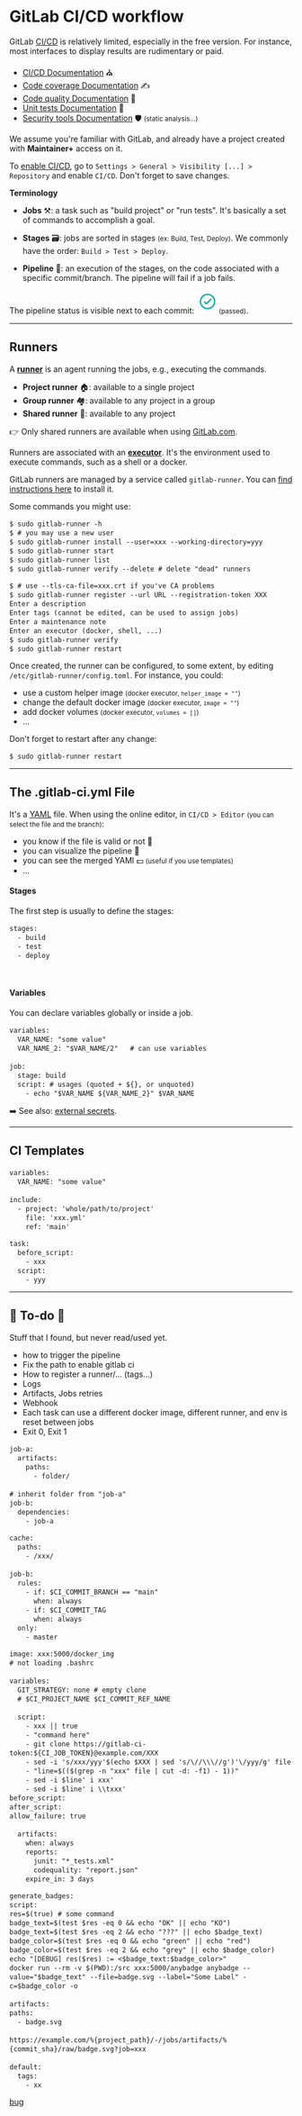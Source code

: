 # GitLab CI/CD workflow

<div class="row row-cols-md-2"><div>

GitLab [CI/CD](index.md) is relatively limited, especially in the free version. For instance, most interfaces to display results are rudimentary or paid.

* [CI/CD Documentation](https://docs.gitlab.com/ee/topics/build_your_application.html) ⛪
* [Code coverage Documentation](https://docs.gitlab.com/ee/ci/testing/code_coverage.html) ✍️
* [Code quality Documentation](https://docs.gitlab.com/ee/ci/testing/code_quality.html) 🧼
* [Unit tests Documentation](https://docs.gitlab.com/ee/ci/testing/unit_test_reports.html) 🧪
* [Security tools Documentation](https://docs.gitlab.com/ee/user/application_security/secure_your_application.html) 🛡️ <small>(static analysis...)</small>

We assume you're familiar with GitLab, and already have a project created with **Maintainer+** access on it.

To [enable CI/CD](https://docs.gitlab.com/ee/ci/enable_or_disable_ci.html#enable-cicd-in-a-project), go to `Settings > General > Visibility [...] > Repository` and enable `CI/CD`. Don't forget to save changes.
</div><div>

**Terminology**

* **Jobs** ⚒️: a task such as "build project" or "run tests". It's basically a set of commands to accomplish a goal.

* **Stages** 🗃️: jobs are sorted in stages <small>(ex: Build, Test, Deploy)</small>. We commonly have the order: `Build > Test > Deploy`.

* **Pipeline** 🚀: an execution of the stages, on the code associated with a specific commit/branch. The pipeline will fail if a job fails.

The pipeline status is visible next to each commit: ![pipeline success](_images/pipeline_success.png) <small>(passed)</small>.
</div></div>

<hr class="sep-both">

## Runners

<div class="row row-cols-md-2"><div>

A [**runner**](https://docs.gitlab.com/runner/) is an agent running the jobs, e.g., executing the commands.

* **Project runner** 🏠: available to a single project
* **Group runner** 🏘️: available to any project in a group
* **Shared runner** 🍾: available to any project

👉 Only shared runners are available when using [GitLab.com](https://gitlab.com/).

Runners are associated with an [**executor**](https://docs.gitlab.com/runner/#executors). It's the environment used to execute commands, such as a shell or a docker.

GitLab runners are managed by a service called `gitlab-runner`. You can [find instructions here](https://docs.gitlab.com/runner/install/) to install it.

Some commands you might use:

```shell!
$ sudo gitlab-runner -h
$ # you may use a new user
$ sudo gitlab-runner install --user=xxx --working-directory=yyy
$ sudo gitlab-runner start
$ sudo gitlab-runner list
$ sudo gitlab-runner verify --delete # delete "dead" runners
```
</div><div>

```shell!
$ # use --tls-ca-file=xxx.crt if you've CA problems
$ sudo gitlab-runner register --url URL --registration-token XXX
Enter a description
Enter tags (cannot be edited, can be used to assign jobs)
Enter a maintenance note
Enter an executor (docker, shell, ...)
$ sudo gitlab-runner verify
$ sudo gitlab-runner restart
```

Once created, the runner can be configured, to some extent, by editing `/etc/gitlab-runner/config.toml`. For instance, you could:

* use a custom helper image <small>(docker executor, `helper_image = ""`)</small>
* change the default docker image <small>(docker executor, `image = ""`)</small>
* add docker volumes <small>(docker executor, `volumes = []`)</small>
* ...

Don't forget to restart after any change:

```shell!
$ sudo gitlab-runner restart
```
</div></div>

<hr class="sep-both">

## The .gitlab-ci.yml File

<div class="row row-cols-md-2"><div>

It's a [YAML](/programming-languages/others/data/yaml.md) file. When using the online editor, in `CI/CD > Editor` <small>(you can select the file and the branch)</small>:

* you know if the file is valid or not 🚀
* you can visualize the pipeline 🔎
* you can see the merged YAMl 💵 <small>(useful if you use templates)</small>
* ...

#### Stages

The first step is usually to define the stages:

```yaml!
stages:
  - build
  - test
  - deploy
```

<br>

#### Variables

You can declare variables globally or inside a job.

```yaml!
variables:
  VAR_NAME: "some value"
  VAR_NAME_2: "$VAR_NAME/2"   # can use variables

job:
  stage: build
  script: # usages (quoted + ${}, or unquoted)
    - echo "$VAR_NAME ${VAR_NAME_2}" $VAR_NAME
```

➡️ See also: [external secrets](https://docs.gitlab.com/ee/ci/secrets/).
</div><div>
</div></div>

<hr class="sep-both">

## CI Templates

<div class="row row-cols-md-2"><div>

```
variables:
  VAR_NAME: "some value"
  
include:
  - project: 'whole/path/to/project'
    file: 'xxx.yml'
    ref: 'main'
```
</div><div>

```
task:
  before_script:
    - xxx
  script:
    - yyy    
```
</div></div>

<hr class="sep-both">

## 👻 To-do 👻

Stuff that I found, but never read/used yet.

<div class="row row-cols-md-2"><div>

* how to trigger the pipeline
* Fix the path to enable gitlab ci
* How to register a runner/... (tags...)
* Logs
* Artifacts, Jobs retries
* Webhook
* Each task can use a different docker image, different runner, and env is reset between jobs
* Exit 0, Exit 1

```
job-a:
  artifacts:
    paths:
      - folder/

# inherit folder from "job-a"
job-b:
  dependencies:
    - job-a
```

</div><div>

```
cache:
  paths:
    - /xxx/

job-b:
  rules:
    - if: $CI_COMMIT_BRANCH == "main"
      when: always
    - if: $CI_COMMIT_TAG
      when: always
  only:
    - master
```

```yaml!
image: xxx:5000/docker_img
# not loading .bashrc

variables:
  GIT_STRATEGY: none # empty clone
  # $CI_PROJECT_NAME $CI_COMMIT_REF_NAME

  script:
    - xxx || true
    - "command here"
    - git clone https://gitlab-ci-token:${CI_JOB_TOKEN}@example.com/XXX
    - sed -i 's/xxx/yyy'$(echo $XXX | sed 's/\//\\\//g')'\/yyy/g' file
    - "line=$(($(grep -n "xxx" file | cut -d: -f1) - 1))"
    - sed -i $line' i xxx'
    - sed -i $line' i \\txxx'
before_script:
after_script:
allow_failure: true

  artifacts:
    when: always
    reports:
      junit: "*_tests.xml"
      codequality: "report.json"
    expire_in: 3 days
```

```yaml!
generate_badges:
script:
res=$(true) # some command
badge_text=$(test $res -eq 0 && echo "OK" || echo "KO")
badge_text=$(test $res -eq 2 && echo "???" || echo $badge_text)
badge_color=$(test $res -eq 0 && echo "green" || echo "red")
badge_color=$(test $res -eq 2 && echo "grey" || echo $badge_color)
echo "[DEBUG] res($res) := <$badge_text:$badge_color>"
docker run --rm -v $(PWD):/src xxx:5000/anybadge anybadge --value="$badge_text" --file=badge.svg --label="Some Label" -c=$badge_color -o

artifacts:
paths:
  - badge.svg

https://example.com/%{project_path}/-/jobs/artifacts/%{commit_sha}/raw/badge.svg?job=xxx

default:
  tags:
    - xx
```

[bug](https://docs.gitlab.com/runner/shells/index.html#shell-profile-loading)
</div></div>